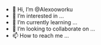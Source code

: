- 👋 Hi, I’m @Alexooworku
- 👀 I’m interested in ...
- 🌱 I’m currently learning ...
- 💞️ I’m looking to collaborate on ...
- 📫 How to reach me ...

<!---
Alexooworku/Alexooworku is a ✨ special ✨ repository because its `README.md` (this file) appears on your GitHub profile.
You can click the Preview link to take a look at your changes.
--->
